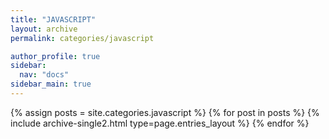 ```yaml
---
title: "JAVASCRIPT"
layout: archive
permalink: categories/javascript

author_profile: true
sidebar:
  nav: "docs"
sidebar_main: true
---
```


{% assign posts = site.categories.javascript %}
{% for post in posts %}
  {% include archive-single2.html type=page.entries_layout %}
{% endfor %}